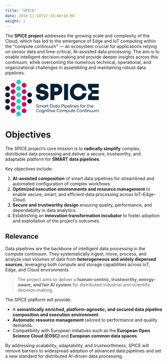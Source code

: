 ```yaml
---
title: "SPICE"
date: 2018-11-18T12:33:46+10:00
weight: 1
---
```



The **SPICE project** addresses the growing scale and complexity of the Cloud, which has led to the emergence of Edge and IoT computing within the "compute continuum" — an ecosystem crucial for applications relying on sensor data and time-critical, AI-assisted data processing. The aim is to enable intelligent decision-making and provide deeper insights across this continuum, while overcoming the numerous technical, operational, and organizational challenges in assembling and maintaining robust data pipelines.

<img src="/images/projects/spice.png" alt="SPICE Data Pipelines" width="300"/>

# Objectives

The SPICE project’s core mission is to **radically simplify** complex, distributed data processing and deliver a secure, trustworthy, and adaptable platform for **SMART data pipelines**.  

Key objectives include:

1. **AI-assisted composition** of smart data pipelines for streamlined and automated configuration of complex workflows.  
2. **Optimized execution environments and resource management** to enable secure, smart, and efficient data processing across IoT–Edge–Cloud.  
3. **Secure and trustworthy design** ensuring quality, performance, and dependability in data analytics.  
4. Establishing an **innovation transformation incubator** to foster adoption and exploitation of the project’s outcomes.  

## Relevance

Data pipelines are the backbone of intelligent data processing in the compute continuum. They systematically ingest, move, process, and analyze vast volumes of data from **heterogeneous and widely dispersed sources**, leveraging both compute and storage capabilities across IoT, Edge, and Cloud environments.

> The project aims to deliver a **human-centric, trustworthy, energy-aware, and fair AI system** for distributed industrial and scientific decision-making.

The SPICE platform will provide:
- A **semantically enriched, platform-agnostic, and secured data pipeline composition and execution environment**.  
- **Automatic resource management** tailored to performance and quality demands.  
- Compatibility with European initiatives such as the **European Open Science Cloud (EOSC)** and **European common data spaces**.  

By addressing scalability, adaptability, and trustworthiness, SPICE will remove barriers to widespread adoption of advanced data pipelines and set a new standard for distributed AI-driven data processing.
